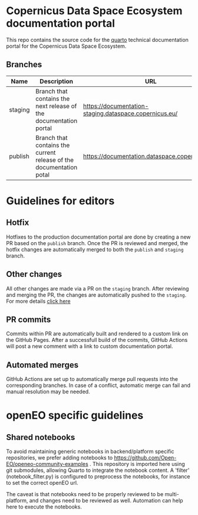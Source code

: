 # Copernicus Data Space Ecosystem documentation portal
This repo contains the source code for the [quarto](https://quarto.org/) technical documentation portal for the Copernicus Data Space Ecosystem.

## Branches
| Name    | Description | URL |
|---------| --- |-----|
| staging | Branch that contains the next release of the documentation portal | https://documentation-staging.dataspace.copernicus.eu/    |
| publish | Branch that contains the current release of the documentation potal | https://documentation.dataspace.copernicus.eu/ |

# Guidelines for editors

## Hotfix
Hotfixes to the production documentation portal are done by creating a new PR based on the `publish` branch.
Once the PR is reviewed and merged, the hotfix changes are automatically merged to both the `publish` and `staging` branch.

## Other changes
All other changes are made via a PR on the `staging` branch.
After reviewing and merging the PR, the changes are automatically pushed to the `staging`.
For more details [click here](EU-CDSE_Documentation_Guidelines_v0.pdf)

## PR commits
Commits within PR are automatically built and rendered to a custom link on the GitHub Pages. 
After a successfull build of the commits, GitHub Actions will post a new comment with a link to custom documentation portal.

## Automated merges
GitHub Actions are set up to automatically merge pull requests into the corresponding branches.
In case of a conflict, automatic merge can fail and manual resolution may be needed.


# openEO specific guidelines

## Shared notebooks

To avoid maintaining generic notebooks in backend/platform specific repositories, we prefer adding notebooks to https://github.com/Open-EO/openeo-community-examples .
This repository is imported here using git submodules, allowing Quarto to integrate the notebook content.
A 'filter' (notebook_filter.py) is configured to preprocess the notebooks, for instance to set the correct openEO url.

The caveat is that notebooks need to be properly reviewed to be multi-platform, and changes need to be reviewed as well. Automation can help here to execute the notebooks.


